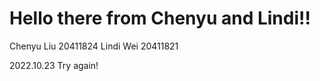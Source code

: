 # Hello there from Chenyu and Lindi!!

Chenyu Liu 20411824
Lindi Wei 20411821

2022.10.23 Try again!
